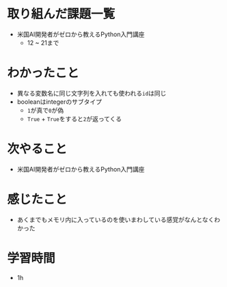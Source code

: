 # 取り組んだ課題一覧
- 米国AI開発者がゼロから教えるPython入門講座
  - 12 ~ 21まで
# わかったこと
- 異なる変数名に同じ文字列を入れても使われる`id`は同じ
- booleanはintegerのサブタイプ
  - `1`が真で`0`が偽
  - `True` + `True`をすると`2`が返ってくる
# 次やること
- 米国AI開発者がゼロから教えるPython入門講座
# 感じたこと
- あくまでもメモリ内に入っているのを使いまわしている感覚がなんとなくわかった
# 学習時間
- 1h
